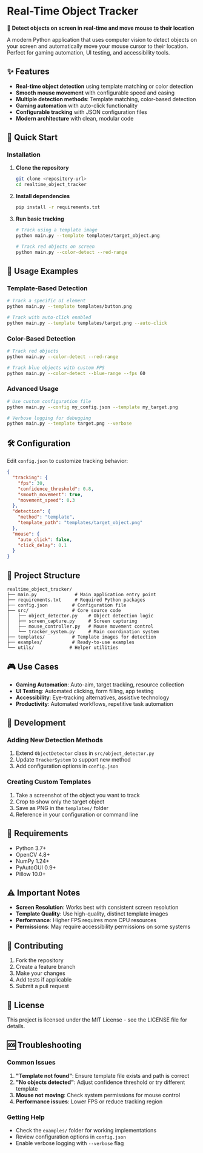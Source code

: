 # Real-Time Object Tracker

🎯 **Detect objects on screen in real-time and move mouse to their location**

A modern Python application that uses computer vision to detect objects on your screen and automatically move your mouse cursor to their location. Perfect for gaming automation, UI testing, and accessibility tools.

## ✨ Features

- **Real-time object detection** using template matching or color detection
- **Smooth mouse movement** with configurable speed and easing
- **Multiple detection methods**: Template matching, color-based detection
- **Gaming automation** with auto-click functionality
- **Configurable tracking** with JSON configuration files
- **Modern architecture** with clean, modular code

## 🚀 Quick Start

### Installation

1. **Clone the repository**
   ```bash
   git clone <repository-url>
   cd realtime_object_tracker
   ```

2. **Install dependencies**
   ```bash
   pip install -r requirements.txt
   ```

3. **Run basic tracking**
   ```bash
   # Track using a template image
   python main.py --template templates/target_object.png
   
   # Track red objects on screen
   python main.py --color-detect --red-range
   ```

## 📖 Usage Examples

### Template-Based Detection
```bash
# Track a specific UI element
python main.py --template templates/button.png

# Track with auto-click enabled
python main.py --template templates/target.png --auto-click
```

### Color-Based Detection
```bash
# Track red objects
python main.py --color-detect --red-range

# Track blue objects with custom FPS
python main.py --color-detect --blue-range --fps 60
```

### Advanced Usage
```bash
# Use custom configuration file
python main.py --config my_config.json --template my_target.png

# Verbose logging for debugging
python main.py --template target.png --verbose
```

## 🛠️ Configuration

Edit `config.json` to customize tracking behavior:

```json
{
  "tracking": {
    "fps": 30,
    "confidence_threshold": 0.8,
    "smooth_movement": true,
    "movement_speed": 0.3
  },
  "detection": {
    "method": "template",
    "template_path": "templates/target_object.png"
  },
  "mouse": {
    "auto_click": false,
    "click_delay": 0.1
  }
}
```

## 📁 Project Structure

```
realtime_object_tracker/
├── main.py              # Main application entry point
├── requirements.txt     # Required Python packages
├── config.json         # Configuration file
├── src/                # Core source code
│   ├── object_detector.py    # Object detection logic
│   ├── screen_capture.py     # Screen capturing
│   ├── mouse_controller.py   # Mouse movement control
│   └── tracker_system.py     # Main coordination system
├── templates/          # Template images for detection
├── examples/           # Ready-to-use examples
└── utils/             # Helper utilities
```

## 🎮 Use Cases

- **Gaming Automation**: Auto-aim, target tracking, resource collection
- **UI Testing**: Automated clicking, form filling, app testing
- **Accessibility**: Eye-tracking alternatives, assistive technology
- **Productivity**: Automated workflows, repetitive task automation

## 🔧 Development

### Adding New Detection Methods

1. Extend `ObjectDetector` class in `src/object_detector.py`
2. Update `TrackerSystem` to support new method
3. Add configuration options in `config.json`

### Creating Custom Templates

1. Take a screenshot of the object you want to track
2. Crop to show only the target object
3. Save as PNG in the `templates/` folder
4. Reference in your configuration or command line

## 📝 Requirements

- Python 3.7+
- OpenCV 4.8+
- NumPy 1.24+
- PyAutoGUI 0.9+
- Pillow 10.0+

## ⚠️ Important Notes

- **Screen Resolution**: Works best with consistent screen resolution
- **Template Quality**: Use high-quality, distinct template images
- **Performance**: Higher FPS requires more CPU resources
- **Permissions**: May require accessibility permissions on some systems

## 🤝 Contributing

1. Fork the repository
2. Create a feature branch
3. Make your changes
4. Add tests if applicable
5. Submit a pull request

## 📄 License

This project is licensed under the MIT License - see the LICENSE file for details.

## 🆘 Troubleshooting

### Common Issues

1. **"Template not found"**: Ensure template file exists and path is correct
2. **"No objects detected"**: Adjust confidence threshold or try different template
3. **Mouse not moving**: Check system permissions for mouse control
4. **Performance issues**: Lower FPS or reduce tracking region

### Getting Help

- Check the `examples/` folder for working implementations
- Review configuration options in `config.json`
- Enable verbose logging with `--verbose` flag 